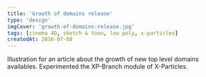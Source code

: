 ```yaml
---
title: 'Growth of domains release'
type: 'design'
imgCover: 'growth-of-domains-release.jpg'
tags: [cinema 4D, sketch & toon, low poly, x-particles]
createdAt: 2016-07-08
---
```


Illustration for an article about the growth of new top level domains availables. Experimented the XP-Branch module of X-Particles.
<!--more-->